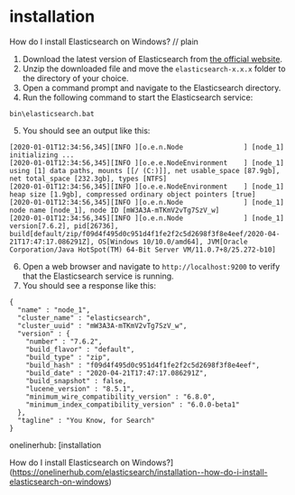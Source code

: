 # installation

How do I install Elasticsearch on Windows?
// plain

1. Download the latest version of Elasticsearch from [the official website](https://www.elastic.co/downloads/elasticsearch).
2. Unzip the downloaded file and move the `elasticsearch-x.x.x` folder to the directory of your choice.
3. Open a command prompt and navigate to the Elasticsearch directory.
4. Run the following command to start the Elasticsearch service:
```
bin\elasticsearch.bat
```
5. You should see an output like this:
```
[2020-01-01T12:34:56,345][INFO ][o.e.n.Node               ] [node_1] initializing ...
[2020-01-01T12:34:56,345][INFO ][o.e.e.NodeEnvironment    ] [node_1] using [1] data paths, mounts [[/ (C:)]], net usable_space [87.9gb], net total_space [232.3gb], types [NTFS]
[2020-01-01T12:34:56,345][INFO ][o.e.e.NodeEnvironment    ] [node_1] heap size [1.9gb], compressed ordinary object pointers [true]
[2020-01-01T12:34:56,345][INFO ][o.e.n.Node               ] [node_1] node name [node_1], node ID [mW3A3A-mTKmV2vTg7SzV_w]
[2020-01-01T12:34:56,345][INFO ][o.e.n.Node               ] [node_1] version[7.6.2], pid[26736], build[default/zip/f09d4f495d0c951d4f1fe2f2c5d2698f3f8e4eef/2020-04-21T17:47:17.086291Z], OS[Windows 10/10.0/amd64], JVM[Oracle Corporation/Java HotSpot(TM) 64-Bit Server VM/11.0.7+8/25.272-b10]
```

6. Open a web browser and navigate to `http://localhost:9200` to verify that the Elasticsearch service is running.
7. You should see a response like this:
```
{
  "name" : "node_1",
  "cluster_name" : "elasticsearch",
  "cluster_uuid" : "mW3A3A-mTKmV2vTg7SzV_w",
  "version" : {
    "number" : "7.6.2",
    "build_flavor" : "default",
    "build_type" : "zip",
    "build_hash" : "f09d4f495d0c951d4f1fe2f2c5d2698f3f8e4eef",
    "build_date" : "2020-04-21T17:47:17.086291Z",
    "build_snapshot" : false,
    "lucene_version" : "8.5.1",
    "minimum_wire_compatibility_version" : "6.8.0",
    "minimum_index_compatibility_version" : "6.0.0-beta1"
  },
  "tagline" : "You Know, for Search"
}
```

onelinerhub: [installation

How do I install Elasticsearch on Windows?](https://onelinerhub.com/elasticsearch/installation--how-do-i-install-elasticsearch-on-windows)